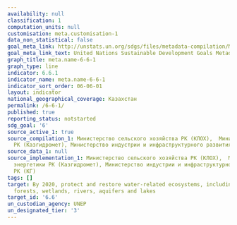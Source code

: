 ```yaml
---
availability: null
classification: 1
computation_units: null
customisation: meta.customisation-1
data_non_statistical: false
goal_meta_link: http://unstats.un.org/sdgs/files/metadata-compilation/Metadata-Goal-6.pdf
goal_meta_link_text: United Nations Sustainable Development Goals Metadata (pdf 428kB)
graph_title: meta.name-6-6-1
graph_type: line
indicator: 6.6.1
indicator_name: meta.name-6-6-1
indicator_sort_order: 06-06-01
layout: indicator
national_geographical_coverage: Казахстан
permalink: /6-6-1/
published: true
reporting_status: notstarted
sdg_goal: '6'
source_active_1: true
source_compilation_1: Министерство сельского хозяйства РК (КЛОХ),  Министерство энергетики
  РК (Казгидромет), Министерство индустрии и инфраструктурного развития РК (КГ)
source_data_1: null
source_implementation_1: Министерство сельского хозяйства РК (КЛОХ),  Министерство
  энергетики РК (Казгидромет), Министерство индустрии и инфраструктурного развития
  РК (КГ)
tags: []
target: By 2020, protect and restore water-related ecosystems, including mountains,
  forests, wetlands, rivers, aquifers and lakes
target_id: '6.6'
un_custodian_agency: UNEP
un_designated_tier: '3'
---
```

